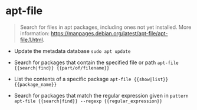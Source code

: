 # apt-file
> Search for files in apt packages, including ones not yet installed.
> More information: <https://manpages.debian.org/latest/apt-file/apt-file.1.html>.

- Update the metadata database
`sudo apt update`

- Search for packages that contain the specified file or path
`apt-file {{search|find}} {{part/of/filename}}`

- List the contents of a specific package
`apt-file {{show|list}} {{package_name}}`

- Search for packages that match the regular expression given in `pattern`
`apt-file {{search|find}} --regexp {{regular_expression}}`
